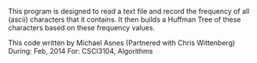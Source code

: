 This program is designed to read a text file and record the
frequency of all (ascii) characters that it contains.
It then builds a Huffman Tree of these characters based on
these frequency values.

This code written by Michael Asnes
(Partnered with Chris Wittenberg)
During: Feb, 2014 
For: CSCI3104, Algorithms
